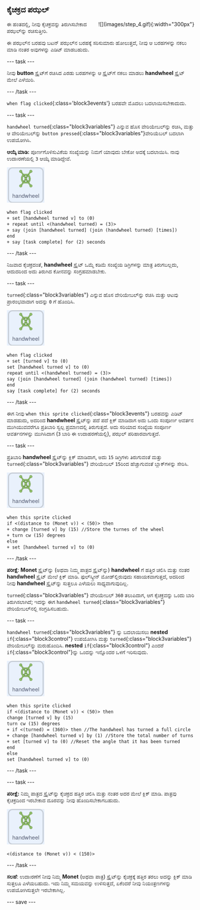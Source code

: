 ## ಕೈಚಕ್ರದ ಪಝಲ್

<div style="display: flex; flex-wrap: wrap">
<div style="flex-basis: 200px; flex-grow: 1; margin-right: 15px;">
ಈ ಹಂತದಲ್ಲಿ, ನೀವು ಕೈಚಕ್ರವನ್ನು ತಿರುಗಿಸಬೇಕಾದ ಪಝಲ್‌ನ್ನು ರಚಿಸುತ್ತೀರಿ.
</div>
<div>
![](images/step_4.gif){:width="300px"}
</div>
</div>

ಈ ಪಝಲ್‌ನ ಬರಹವು ಬಟನ್‌ ಪಝಲ್‌ನ ಬರಹಕ್ಕೆ ಸರಿಸುಮಾರು ಹೋಲುತ್ತದೆ, ನೀವು ಆ ಬರಹಗಳನ್ನು ನಕಲು ಮಾಡಿ ನಂತರ ಅವುಗಳನ್ನು ಎಡಿಟ್‌ ಮಾಡಬಹುದು.

--- task ---

ನೀವು **button** ಸ್ಪ್ರೈಟ್‌ಗೆ ರಚಿಸಿದ ಎರಡು ಬರಹಗಳನ್ನು ಆ ಸ್ಪ್ರೈಟ್‌ಗೆ ನಕಲು ಮಾಡಲು **handwheel** ಸ್ಪ್ರೈಟ್‌ ಮೇಲೆ ಎಳೆಯಿರಿ.

--- /task ---

`when flag clicked`{:class='block3events'} ಬರಹವೇ ಮೊದಲು ಬದಲಾಯಿಸಬೇಕಾದುದು.

--- task ---

`handwheel turned`{:class="block3variables"} ಎನ್ನುವ ಹೊಸ ವೇರಿಯೇಬಲ್‌ನ್ನು ರಚಿಸಿ, ಮತ್ತು ಆ ವೇರಿಯೇಬಲ್‌ನ್ನು `button pressed`{:class="block3variables"}ವೇರಿಯೆಬಲ್‌ ಬದಲಾಗಿ ಉಪಯೋಗಿಸಿ.

**ಆಯ್ಕೆ ಮಾಡಿ:** ಪೂರ್ಣಗೊಳಿಸುವಿಕೆಯ ಸಂಖ್ಯೆಯನ್ನು ನಿಮಗೆ ಯಾವುದು ಬೇಕೋ ಅದಕ್ಕೆ ಬದಲಾಯಿಸಿ. ನಾವು ಉದಾಃರಣೆಯಲ್ಲಿ `3` ಆಯ್ಕೆ ಮಾಡಿದ್ದೇವೆ.

![ಕೈಚಕ್ರ ಸ್ಪ್ರೈಟ್.](images/handwheel-sprite.png)

```blocks3
when flag clicked
+ set [handwheel turned v] to (0)
+ repeat until <(handwheel turned) = (3)>
+ say (join [handwheel turned] (join (handwheel turned) [times])
end
+ say [task complete] for (2) seconds
```

--- /task ---

ನಿಜವಾದ ಕೈಚಕ್ರದಂತೆ, **handwheel** ಸ್ಪ್ರೈಟ್‌ ಒಮ್ಮೆ ಕಡಿಮೆ ಸಂಖ್ಯೆಯ ಡಿಗ್ರಿಗಳನ್ನು ಮಾತ್ರ ತಿರುಗಬಲ್ಲದು, ಆದುದರಿಂದ ಅದು ತಿರುಗಿದ ಕೋನವನ್ನು ಸಂಗ್ರಹಮಾಡಬೇಕು.

--- task ---

`turned`{:class="block3variables"} ಎನ್ನುವ ಹೊಸ ವೇರಿಯೇಬಲ್‌ನ್ನು ರಚಿಸಿ ಮತ್ತು ಆಟವು ಪ್ರಾರಂಭವಾದಾಗ ಅದನ್ನು `0` ಗೆ ಹೊಂದಿಸಿ.

![ಕೈಚಕ್ರ ಸ್ಪ್ರೈಟ್.](images/handwheel-sprite.png)

```blocks3
when flag clicked
+ set [turned v] to (0)
set [handwheel turned v] to (0)
repeat until <(handwheel turned) = (3)>
say (join [handwheel turned] (join (handwheel turned) [times])
end
say [task complete] for (2) seconds
```

--- /task ---

ಈಗ ನೀವು `when this sprite clicked`{:class="block3events"} ಬರಹವನ್ನು ಎಡಿಟ್‌ ಮಾಡಹುದು, ಅದರಿಂದ **handwheel** ಸ್ಪ್ರೈಟ್‌ನ್ನು ಪದೆ ಪದೆ ಕ್ಲಿಕ್‌ ಮಾಡಿದಾಗ ಅದು ಒಂದು ಸಂಪೂರ್ಣ ಆವರ್ತನ ಮುಗಿಯುವವರೆಗೂ ಪ್ರತಿಬಾರಿ ಸ್ವಲ್ಪ ಪ್ರಮಾಣದಲ್ಲಿ ತಿರುಗುತ್ತದೆ. ಅದು ಸರಿಯಾದ ಸಂಖ್ಯೆಯ ಸಂಪೂರ್ಣ ಆವರ್ತನಗಳನ್ನು ಮುಗಿಸಿದಾಗ (`3` ಬಾರಿ ಈ ಉದಾಹರಣೆಯಲ್ಲಿ), ಪಝಲ್‌ ಪರಿಹಾರವಾಗುತ್ತದೆ.

--- task ---

ಪ್ರತಿಬಾರಿ **handwheel** ಸ್ಪ್ರೈಟ್‌ನ್ನು ಕ್ಲಿಕ್‌ ಮಾಡಿದಾಗ, ಅದು `15` ಡಿಗ್ರಿಗಳು ತಿರುಗುವಂತೆ ಮತ್ತು `turned`{:class="block3variables"} ವೇರಿಯೇಬಲ್‌ `15`ರಿಂದ ಹೆಚ್ಚಾಗುವಂತೆ ಬ್ಲಾಕ್‌ಗಳನ್ನು ಸೇರಿಸಿ.

![ಕೈಚಕ್ರ ಸ್ಪ್ರೈಟ್.](images/handwheel-sprite.png)

```blocks3
when this sprite clicked
if <(distance to (Monet v)) < (50)> then
+ change [turned v] by (15) //Store the turnes of the wheel
+ turn cw (15) degrees
else
+ set [handwheel turned v] to (0)
```

--- /task ---

**ಪರೀಕ್ಷೆ**: **Monet** ಸ್ಪ್ರೈಟ್‌ನ್ನು (ಅಥವಾ ನಿಮ್ಮ ಪಾತ್ರದ ಸ್ಪ್ರೈಟ್‌ನ್ನು) **handwheel** ಗೆ ಹತ್ತಿರ ಚಲಿಸಿ ಮತ್ತು ನಂತರ **handwheel** ಸ್ಪ್ರೈಟ್‌ ಮೇಲೆ ಕ್ಲಿಕ್‌ ಮಾಡಿ. ಫುಲ್‌ಸ್ಕ್ರೀನ್‌ ಮೋಡ್‌ಲ್ಲಿರುವುದು ಸಹಾಯಕವಾಗುತ್ತದೆ, ಅದರಿಂದ ನೀವು **handwheel** ಸ್ಪ್ರೈಟ್‌ನ್ನು ಸುತ್ತಲೂ ಎಳೆಯಲು ಸಾಧ್ಯವಾಗುವುದಿಲ್ಲ.

`turned`{:class="block3variables"} ವೇರಿಯೇಬಲ್‌ `360` ತಲುಪಿದಾಗ, ಆಗ ಕೈಚಕ್ರವನ್ನು ಒಂದು ಬಾರಿ ತಿರುಗಿಸಲಾಗಿದೆ; ಇದನ್ನು ಈಗ `handwheel turned`{:class="block3variables"} ವೇರಿಯೇಬಲ್‌ನಲ್ಲಿ ಸಂಗ್ರಹಿಸಬಹುದು.

--- task ---

`handwheel turned`{:class="block3variables"} ನ್ನು ಬದಲಾಯಿಸಲು **nested** `if`{:class="block3control"} ಉಪಯೋಗಿಸಿ ಮತ್ತು `turned`{:class="block3variables"} ವೇರಿಯೇಬಲ್‌ನ್ನು ಮರುಹೊಂದಿಸಿ. **nested** `if`{:class="block3control"} ಎಂದರೆ `if`{:class="block3control"}ನ್ನು ಒಂದನ್ನು ಇನ್ನೊಂದರ ಒಳಗೆ ಇರಿಸುವುದು.

![ಕೈಚಕ್ರ ಸ್ಪ್ರೈಟ್.](images/handwheel-sprite.png)

```blocks3
when this sprite clicked
if <(distance to (Monet v)) < (50)> then
change [turned v] by (15)
turn cw (15) degrees
+ if <(turned) = (360)> then //The handwheel has turned a full circle
+ change [handwheel turned v] by (1) //Store the total number of turns
+ set [turned v] to (0) //Reset the angle that it has been turned
end
else
set [handwheel turned v] to (0)
```

--- /task ---

--- task ---

**ಪರೀಕ್ಷೆ:** ನಿಮ್ಮ ಪಾತ್ರದ ಸ್ಪ್ರೈಟ್‌ನ್ನು ಕೈಚಕ್ರದ ಹತ್ತಿರ ಚಲಿಸಿ ಮತ್ತು ನಂತರ ಅದರ ಮೇಲೆ ಕ್ಲಿಕ್‌ ಮಾಡಿ. ಪಾತ್ರವು ಕೈಚಕ್ರದಿಂದ ಇರಬೇಕಾದ ದೂರವನ್ನು ನೀವು ಹೊಂದಿಸಬೇಕಾಗಬಹುದು.

![ಕೈಚಕ್ರ ಸ್ಪ್ರೈಟ್.](images/handwheel-sprite.png)

```blocks3
<(distance to (Monet v)) < (150)>
```

--- /task ---

**ಸಲಹೆ**: ಉದಾಃರಣೆಗೆ ನೀವು ನಿಮ್ಮ **Monet** (ಅಥವಾ ಪಾತ್ರ) ಸ್ಪ್ರೈಟ್‌ನ್ನು ಕೈಚಕ್ರಕ್ಕೆ ಹತ್ತಿರ ತರಲು ಅದನ್ನು ಕ್ಲಿಕ್‌ ಮಾಡಿ ಸುತ್ತಲೂ ಎಳೆಯಬಹುದು. ಇದು ನಿಮ್ಮ ಸಮಯವನ್ನು ಉಳಿಸುತ್ತದೆ, ಏಕೆಂದರೆ ನೀವು ನಿಯಂತ್ರಣಗಳನ್ನು ಉಪಯೋಗಿಸುತ್ತಲೇ ಇರಬೇಕಾಗಿಲ್ಲ.

--- save ---
